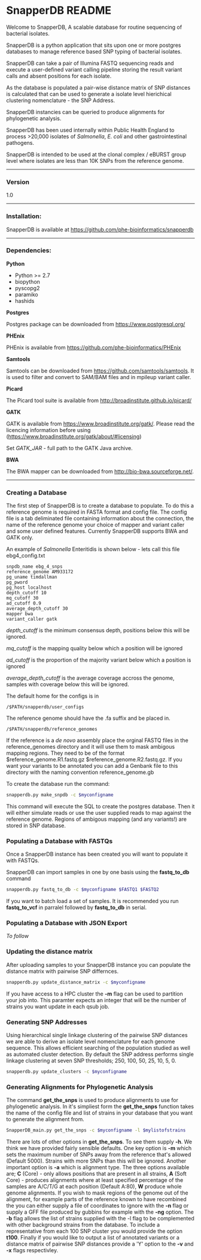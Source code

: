 # SnapperDB README


Welcome to SnapperDB, A scalable database for routine sequencing of bacterial isolates.

SnapperDB is a python application that sits upon one or more postgres databases to manage reference based SNP typing of bacterial isolates.

SnapperDB can take a pair of Illumina FASTQ sequencing reads and execute a user-defined variant calling pipeline storing the result variant calls and absent positions for each isolate.

As the database is populated a pair-wise distance matrix of SNP distances is calculated that can be used to generate a isolate level hierichical clustering nomenclature - the SNP Address.

SnapperDB instancies can be queried to produce alignments for phylogenetic analysis.

SnapperDB has been used internally within Public Health England to process >20,000 isolates of *Salmonella*, *E. coli* and other gastrointestinal pathogens.

SnapperDB is intended to be used at the clonal complex / eBURST group level where isolates are less than 10K SNPs from the reference genome.

---

### Version

1.0

---

### Installation:

SnapperDB is available at https://github.com/phe-bioinformatics/snapperdb


---

### Dependencies:

**Python**

- Python >= 2.7
- biopython
- pyscopg2
- paramiko
- hashids

**Postgres**

Postgres package can be downloaded from https://www.postgresql.org/

**PHEnix**

PHEnix is available from https://github.com/phe-bioinformatics/PHEnix

**Samtools**

Samtools can be downloaded from https://github.com/samtools/samtools. It is used to filter and convert to SAM/BAM files and in mpileup variant caller.

**Picard**

The Picard tool suite is available from http://broadinstitute.github.io/picard/

**GATK**

GATK is available from https://www.broadinstitute.org/gatk/. Please read the licencing information before using (https://www.broadinstitute.org/gatk/about/#licensing)

Set *GATK_JAR* - full path to the GATK Java archive.

**BWA**

The BWA mapper can be downloaded from http://bio-bwa.sourceforge.net/.

---

### Creating a Database

The first step of SnapperDB is to create a database to populate.  To do this a reference genome is required in FASTA format and config file.
The config file is a tab deliminated file containing information about the connection, the name of the reference genome your choice of mapper and variant caller and some user defined features.   Currently SnapperDB supports BWA and GATK only.

An example of *Salmonella* Enteritidis is shown below - lets call this file ebg4_config.txt

```
snpdb_name ebg_4_snps
reference_genome AM933172
pg_uname timdallman
pg_pword
pg_host localhost
depth_cutoff 10
mq_cutoff 30
ad_cutoff 0.9
average_depth_cutoff 30
mapper bwa
variant_caller gatk

```

*depth_cutoff* is the minimum consensus depth, positions below this will be ignored.

*mq_cutoff* is the mapping quality below which a position will be ignored

*ad_cutoff* is the proportion of the majority variant below which a position is ignored

*average_depth_cutoff* is the average coverage accross the genome, samples with coverage below this will be ignored.

The default home for the configs is in 
```
/$PATH/snapperdb/user_configs
```

The reference genome should have the .fa suffix and be placed in.
```
/$PATH/snapperdb/reference_genomes
```

If the reference is a *de novo* assembly place the orginal FASTQ files in the reference_genomes directory and it will use them to mask ambigous mapping regions.  They need to be of the format $reference_genome.R1.fastq.gz $reference_genome.R2.fastq.gz.  If you want your variants to be annotated you can add a Genbank file to this directory with the naming convention reference_genome.gb


To create the database run the command:

```sh
snapperdb.py make_snpdb -c $myconfigname
```

This command will execute the SQL to create the postgres database.  Then it will either simulate reads or use the user supplied reads to map against the reference genome.  Regions of ambigous mapping (and any variants!) are stored in SNP database. 


### Populating a Database with FASTQs

Once a SnapperDB instance has been created you will want to populate it with FASTQs.

SnapperDB can import samples in one by one basis using the **fastq_to_db** command

```sh
snapperdb.py fastq_to_db -c $myconfigname $FASTQ1 $FASTQ2
```

If you want to batch load a set of samples.  It is recommended you run **fastq_to_vcf** in parralel followed by **fastq_to_db** in serial. 


### Populating a Database with JSON Export

*To follow*


### Updating the distance matrix

After uploading samples to your SnapperDB instance you can populate the distance matrix with pairwise SNP differnces.

```sh
snapperdb.py update_distance_matrix -c $myconfigname
```

If you have access to a HPC cluster the **-m** flag can be used to partition your job into.  This paramter expects an integer that will be the number of strains you want update in each qsub job.

### Generating SNP Addresses

Using hierarchical single linkage clustering of the pairwise SNP distances we are able to derive an isolate level nomenclature for each genome sequence.  This allows efficient searching of the population studied as well as automated cluster detection.  By default the SNP address performs single linkage clustering at seven SNP thresholds; 250, 100, 50, 25, 10, 5, 0.

```sh
snapperdb.py update_clusters -c $myconfigname
```

### Generating Alignments for Phylogenetic Analysis

The command **get_the_snps** is used to produce alignments to use for phylogenetic analysis.  In it's simpliest form the **get_the_snps** function takes the name of the config file and list of strains in your database that you want to generate the alignment from.

```sh
SnapperDB_main.py get_the_snps -c $myconfigname -l $mylistofstrains
```

There are lots of other options in **get_the_snps**.  To see them supply **-h**.  We think we have provided fairly sensible defaults.  One key option is **-m** which sets the maximum number of SNPs away from the reference that's allowed (Default 5000).  Strains with more SNPs than this will be ignored.  Another important option is **-a** which is alignment type.  The three options available are; **C** (Core) -  only allows positions that are present in all strains, **A** (Soft Core) - produces alignments where at least specified percentage of the samples are A/C/T/G at each position (Default A:80), **W** produce whole genome alignments.  If you wish to mask regions of the genome out of the alignment, for example parts of the reference known to have recombined the you can either supply a file of coordinates to ignore with the **-n** flag or supply a GFF file produced by gubbins for example with the **-ng** option.  The **-b** flag allows the list of strains supplied with the -l flag to be complemented with other background strains from the database.  To include a representative from each 100 SNP cluster you would provide the option **t100**.  Finally if you would like to output a list of annotated variants or a distance matrix of pairwise SNP distances provide a 'Y' option to the **-v** and **-x** flags respectivley.




